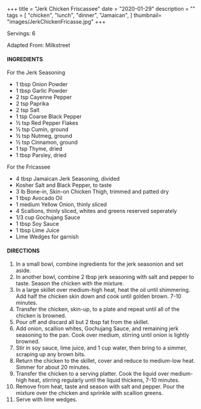 +++
title = "Jerk Chicken Friscassee"
date = "2020-01-29"
description = ""
tags = [
    "chicken",
    "lunch",
    "dinner",
    "Jamaican",
]
thumbnail= "images/JerkChickenFricasse.jpg"
+++

Servings: 6 <!--more-->

Adapted From: Milkstreet

#### INGREDIENTS 

For the Jerk Seasoning

* 1 tbsp Onion Powder
* 1 tbsp Garlic Powder
* 2 tsp Cayenne Pepper
* 2 tsp Paprika
* 2 tsp Salt
* 1 tsp Coarse Black Pepper 
* ½ tsp Red Pepper Flakes
* ½ tsp Cumin, ground
* ½ tsp Nutmeg, ground
* ½ tsp Cinnamon, ground
* 1 tsp Thyme, dried
* 1 tbsp Parsley, dried

For the Fricassee

* 4 tbsp Jamaican Jerk Seasoning, divided 
* Kosher Salt and Black Pepper, to taste 
* 3 lb Bone-in, Skin-on Chicken Thigh, trimmed and patted dry
* 1 tbsp Avocado Oil 
* 1 medium Yellow Onion, thinly sliced 
* 4 Scallions, thinly sliced, whites and greens reserved seperately 
* 1/3 cup Gochujang Sauce
* 1 tbsp Soy Sauce 
* 1 tbsp Lime Juice 
* Lime Wedges for garnish 

#### DIRECTIONS 

1. In a small bowl, combine ingredients for the jerk seasonion and set aside.
2. In another bowl, combine 2 tbsp jerk seasoning with salt and pepper to taste. Season the chicken with the mixture. 
3. In a large skillet over medium-high heat, heat the oil until shimmering. Add half the chicken skin down and cook until golden brown. 7-10 minutes. 
4. Transfer the chicken, skin-up, to a plate and repeat until all of the chicken is browned. 
5. Pour off and discard all but 2 tbsp fat from the skillet. 
6. Add onion, scallion whites, Gochujang Sauce, and remaining jerk seasoning to the pan. Cook over medium, stirring until onion is lightly browned. 
7. Stir in soy sauce, lime juice, and 1 cup water, then bring to a simmer, scraping up any brown bits. 
8. Return the chicken to the skillet, cover and reduce to medium-low heat. Simmer for about 20 minutes. 
9. Transfer the chicken to a serving platter. Cook the liquid over medium-high heat, stirring regularly until the liquid thickens, 7-10 minutes. 
10. Remove from heat, taste and season with salt and pepper. Pour the mixture over the chicken and sprinkle with scallion greens. 
11. Serve with lime wedges. 
